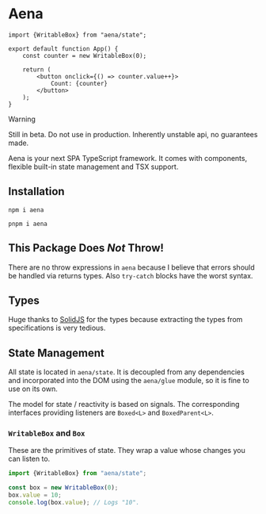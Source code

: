 # Aena

```tsx
import {WritableBox} from "aena/state";

export default function App() {
    const counter = new WritableBox(0);
    
    return (
        <button onclick={() => counter.value++}>
            Count: {counter}
        </button>
    );
}
```

> [!WARNING]
> Still in beta. Do not use in production. Inherently unstable api, no guarantees made.

Aena is your next SPA TypeScript framework. It comes with components, flexible built-in state management and TSX support.

## Installation

```shell
npm i aena
```

```shell
pnpm i aena
```

## This Package Does _Not_ Throw!

There are no throw expressions in `aena` because I believe that errors should be handled via returns types.
Also `try-catch` blocks have the worst syntax.

## Types

Huge thanks to [SolidJS](https://github.com/solidjs/solid/tree/main/packages/solid) for the types because extracting the types from specifications is very tedious.

## State Management

All state is located in `aena/state`. It is decoupled from any dependencies and incorporated into the DOM using the `aena/glue` module, so it is fine to use on its own.

The model for state / reactivity is based on signals. The corresponding interfaces providing listeners are `Boxed<L>` and `BoxedParent<L>`.

### `WritableBox` and `Box`

These are the primitives of state. They wrap a value whose changes you can listen to.

```typescript
import {WritableBox} from "aena/state";

const box = new WritableBox(0);
box.value = 10;
console.log(box.value); // Logs "10".
```